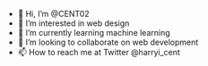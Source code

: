 - 👋 Hi, I’m @CENT02
- 👀 I’m interested in web design 
- 🌱 I’m currently learning machine learning 
- 💞️ I’m looking to collaborate on web development 
- 📫 How to reach me at Twitter @harryi_cent

<!---
CENT02/CENT02 is a ✨ special ✨ repository because its `README.md` (this file) appears on your GitHub profile.
You can click the Preview link to take a look at your changes.
--->
